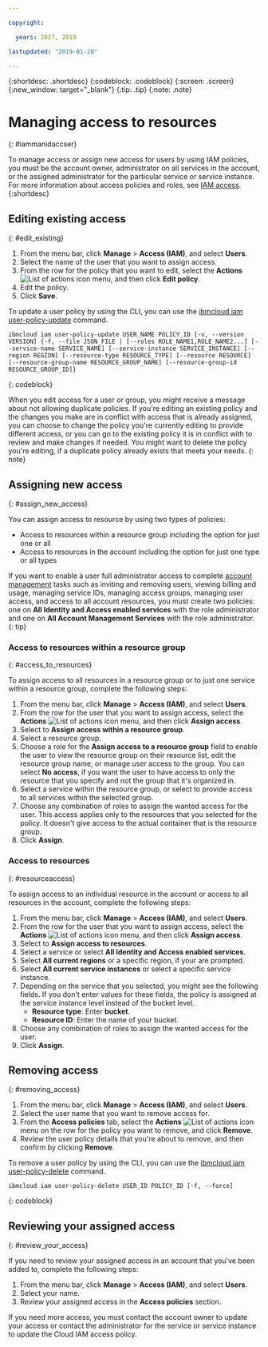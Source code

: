 ```yaml
---

copyright:

  years: 2017, 2019

lastupdated: "2019-01-28"

---
```


{:shortdesc: .shortdesc}
{:codeblock: .codeblock}
{:screen: .screen}
{:new_window: target="_blank"}
{:tip: .tip}
{:note: .note}

# Managing access to resources
{: #iammanidaccser}

To manage access or assign new access for users by using IAM policies, you must be the account owner, administrator on all services in the account, or the assigned administrator for the particular service or service instance. For more information about access policies and roles, see [IAM access](/docs/iam?topic=iam-userroles#userroles).
{:shortdesc} 

## Editing existing access
{: #edit_existing}

1. From the menu bar, click **Manage** &gt; **Access (IAM)**, and select **Users**.
2. Select the name of the user that you want to assign access.
3. From the row for the policy that you want to edit, select the **Actions** ![List of actions icon](../icons/action-menu-icon.svg) menu, and then click **Edit policy**.
4. Edit the policy.
5. Click **Save**.

To update a user policy by using the CLI, you can use the [ibmcloud iam user-policy-update](/docs/cli/reference/ibmcloud?topic=cloud-cli-ibmcloud_commands_iam#ibmcloud_iam_user_policy_update) command.
```
ibmcloud iam user-policy-update USER_NAME POLICY_ID [-v, --version VERSION] {-f, --file JSON_FILE | [--roles ROLE_NAME1,ROLE_NAME2...] [--service-name SERVICE_NAME] [--service-instance SERVICE_INSTANCE] [--region REGION] [--resource-type RESOURCE_TYPE] [--resource RESOURCE] [--resource-group-name RESOURCE_GROUP_NAME] [--resource-group-id RESOURCE_GROUP_ID]}
```
{: codeblock}

When you edit access for a user or group, you might receive a message about not allowing duplicate policies. If you're editing an existing policy and the changes you make are in conflict with access that is already assigned, you can choose to change the policy you're currently editing to provide different access, or you can go to the existing policy it is in conflict with to review and make changes if needed. You might want to delete the policy you're editing, if a duplicate policy already exists that meets your needs.
{: note}

## Assigning new access
{: #assign_new_access}

You can assign access to resource by using two types of policies: 

* Access to resources within a resource group including the option for just one or all
* Access to resources in the account including the option for just one type or all types

If you want to enable a user full administrator access to complete [account management](/docs/iam?topic=iam-account-services#account-services) tasks such as inviting and removing users, viewing billing and usage, managing service IDs, managing access groups, managing user access, and access to all account resources, you must create two policies: one on **All Identity and Access enabled services** with the role administrator and one on **All Account Management Services** with the role administrator.
{: tip}

### Access to resources within a resource group 
{: #access_to_resources}

To assign access to all resources in a resource group or to just one service within a resource group, complete the following steps:

1. From the menu bar, click **Manage** &gt; **Access (IAM)**, and select **Users**.
2. From the row for the user that you want to assign access, select the **Actions** ![List of actions icon](../icons/action-menu-icon.svg) menu, and then click **Assign access**.
3. Select to **Assign access within a resource group**.
4. Select a resource group.
5. Choose a role for the **Assign access to a resource group** field to enable the user to view the resource group on their resource list, edit the resource group name, or manage user access to the group. You can select **No access**, if you want the user to have access to only the resource that you specify and not the group that it's organized in.
6. Select a service within the resource group, or select to provide access to all services within the selected group.
7. Choose any combination of roles to assign the wanted access for the user. This access applies only to the resources that you selected for the policy. It doesn't give access to the actual container that is the resource group.
8. Click **Assign**.

### Access to resources
{: #resourceaccess}

To assign access to an individual resource in the account or access to all resources in the account, complete the following steps: 

1. From the menu bar, click **Manage** &gt; **Access (IAM)**, and select **Users**.
2. From the row for the user that you want to assign access, select the **Actions** ![List of actions icon](../icons/action-menu-icon.svg) menu, and then click **Assign access**.
3. Select to **Assign access to resources**.
4. Select a service or select **All Identity and Access enabled services**.
5. Select **All current regions** or a specific region, if your are prompted. 
6. Select **All current service instances** or select a specific service instance.
7. Depending on the service that you selected, you might see the following fields. If you don't enter values for these fields, the policy is assigned at the service instance level instead of the bucket level. 
    * **Resource type**: Enter **bucket**.
    * **Resource ID**: Enter the name of your bucket.
8. Choose any combination of roles to assign the wanted access for the user.
9. Click **Assign**.

## Removing access
{: #removing_access}

1. From the menu bar, click **Manage** &gt; **Access (IAM)**, and select **Users**.
2. Select the user name that you want to remove access for.
3. From the **Access policies** tab, select the **Actions** ![List of actions icon](../icons/action-menu-icon.svg) menu on the row for the policy you want to remove, and click **Remove**.  
4. Review the user policy details that you're about to remove, and then confirm by clicking **Remove**.

To remove a user policy by using the CLI, you can use the [ibmcloud iam user-policy-delete](/docs/cli/reference/ibmcloud?topic=cloud-cli-ibmcloud_iam_user_policy_delete#ibmcloud_iam_user_policy_delete) command.
```
ibmcloud iam user-policy-delete USER_ID POLICY_ID [-f, --force]
```
{: codeblock}

## Reviewing your assigned access
{: #review_your_access}

If you need to review your assigned access in an account that you've been added to, complete the following steps:

1. From the menu bar, click **Manage** &gt; **Access (IAM)**, and select **Users**.
3. Select your name.
4. Review your assigned access in the **Access policies** section.

If you need more access, you must contact the account owner to update your access or contact the administrator for the service or service instance to update the Cloud IAM access policy.
